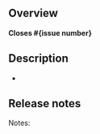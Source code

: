 ## Overview

<!--
What issue are you addressing? (for example, #1234)

If an issue doesn't exist for this pull request (PR) to address, please open one to allow for discussion before opening this PR.
(You can open a new issue at https://github.com/desktop/desktop/issues/new/choose)
-->
**Closes #{issue number}**

## Description

-

## Release notes

<!--
If this is related to a feature, bugfix or improvement, please add a summary of the change so it can be featured in the release notes.

If you don't believe this change needs to be mentioned in the release notes, write "no-notes" to indicate this can be skipped.
-->

Notes:
